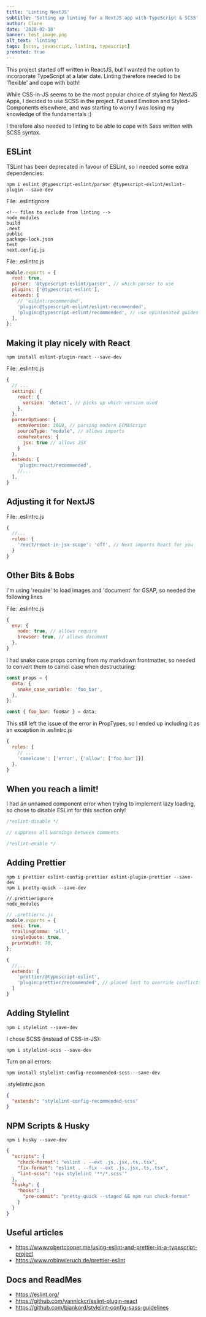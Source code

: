 ```yaml
---
title: 'Linting NextJS'
subtitle: 'Setting up linting for a NextJS app with TypeScript & SCSS'
author: Clare
date: '2020-02-18'
banner: test_image.png
alt_text: 'linting'
tags: [scss, javascript, linting, typescript]
promoted: true
---
```


This project started off written in ReactJS, but I wanted the option to incorporate TypeScript at a later date. Linting therefore needed to be 'flexible' and cope with both!

While CSS-in-JS seems to be the most popular choice of styling for NextJS Apps, I decided to use SCSS in the project. I'd used Emotion and Styled-Components elsewhere, and was starting to worry I was losing my knowledge of the fundamentals :)

I therefore also needed to linting to be able to cope with Sass written with SCSS syntax.

## ESLint

TSLint has been deprecated in favour of ESLint, so I needed some extra dependencies:

```
npm i eslint @typescript-eslint/parser @typescript-eslint/eslint-plugin --save-dev
```

File: .eslintignore

```
<!-- files to exclude from linting -->
node_modules
build
.next
public
package-lock.json
test
next.config.js
```

File: .eslintrc.js

```javascript
module.exports = {
  root: true,
  parser: '@typescript-eslint/parser', // which parser to use
  plugins: ['@typescript-eslint'],
  extends: [
    // 'eslint:recommended',
    'plugin:@typescript-eslint/eslint-recommended',
    'plugin:@typescript-eslint/recommended', // use opinionated guides
  ],
};
```

## Making it play nicely with React

```
npm install eslint-plugin-react --save-dev
```

File: .eslintrc.js

```javascript
{
  // ...
  settings: {
    react: {
      version: 'detect', // picks up which version used
    },
  },
  parserOptions: {
    ecmaVersion: 2018, // parsing modern ECMAScript
    sourceType: "module", // allows imports
    ecmaFeatures: {
      jsx: true // allows JSX
    }
  },
  extends: [
    'plugin:react/recommended',
    //...
  ],
}
```

## Adjusting it for NextJS

File: .eslintrc.js

```javascript
{
  //...
  rules: {
    'react/react-in-jsx-scope': 'off', // Next imports React for you
  }
}
```

## Other Bits & Bobs

I'm using 'require' to load images and 'document' for GSAP, so needed the following lines

File: .eslintrc.js

```javascript
{
  env: {
    node: true, // allows require
    browser: true, // allows document
  },
}
```

I had snake case props coming from my markdown frontmatter, so needed to convert them to camel case when destructuring:

```javascript
const props = {
  data: {
    snake_case_variable: 'foo_bar',
  },
};

const { foo_bar: fooBar } = data;
```

This still left the issue of the error in PropTypes, so I ended up including it as an exception in .eslintrc.js

```javascript
{
  rules: {
    // ...
    'camelcase': ['error', {'allow': ['foo_bar']}]
  },
}
```

## When you reach a limit!

I had an unnamed component error when trying to implement lazy loading, so chose to disable ESLint for this section only!

```javascript
/*eslint-disable */

// suppress all warnings between comments

/*eslint-enable */
```

## Adding Prettier

```
npm i prettier eslint-config-prettier eslint-plugin-prettier --save-dev
npm i pretty-quick --save-dev
```

```
//.prettierignore
node_modules
```

```javascript
// .prettierrc.js
module.exports = {
  semi: true,
  trailingComma: 'all',
  singleQuote: true,
  printWidth: 70,
};
```

```javascript
{
  //...
  extends: [
    'prettier/@typescript-eslint',
    'plugin:prettier/recommended', // placed last to override conflicts
  ]
}
```

## Adding Stylelint

```
npm i stylelint --save-dev
```

I chose SCSS (instead of CSS-in-JS):

```
npm i stylelint-scss --save-dev
```

Turn on all errors:

```
npm install stylelint-config-recommended-scss --save-dev
```

.stylelintrc.json

```json
{
  "extends": "stylelint-config-recommended-scss"
}
```

## NPM Scripts & Husky

```
npm i husky --save-dev
```

```json
{
  "scripts": {
    "check-format": "eslint . --ext .js,.jsx,.ts,.tsx",
    "fix-format": "eslint . --fix --ext .js,.jsx,.ts,.tsx",
    "lint-scss": "npx stylelint '**/*.scss'"
  },
  "husky": {
    "hooks": {
      "pre-commit": "pretty-quick --staged && npm run check-format"
    }
  }
}
```

## Useful articles

- https://www.robertcooper.me/using-eslint-and-prettier-in-a-typescript-project
- https://www.robinwieruch.de/prettier-eslint

## Docs and ReadMes

- https://eslint.org/
- https://github.com/yannickcr/eslint-plugin-react
- https://github.com/bjankord/stylelint-config-sass-guidelines

